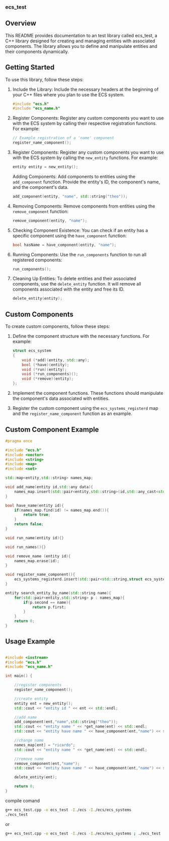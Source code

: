 ### ecs_test

## Overview

This README provides documentation to an test library called ecs_test, a C++ library designed for creating and managing entities with associated components. The library allows you to define and manipulate entities and their components dynamically.

## Getting Started

To use this library, follow these steps:
1. Include the Library: Include the necessary headers at the beginning of your C++ files where you plan to use the ECS system.
    
    ```cpp
    #include "ecs.h"
    #include "ecs_name.h"
    ```

2. Register Components: Register any custom components you want to use with the ECS system by calling their respective registration functions. For example:
    ```cpp
    // Example registration of a 'name' component
    register_name_component();
    ```

3. Register Components: Register any custom components you want to use with the ECS system by calling the `new_entity` functions. For example:
    ```cpp
    entity entity = new_entity();
    ```

    Adding Components: Add components to entities using the `add_component` function. Provide the entity's ID, the component's name, and the component's data.
    ```cpp
    add_component(entity, "name", std::string("theo"));
    ```

4. Removing Components: Remove components from entities using the `remove_component` function:
    ```cpp
    remove_component(entity, "name");
    ```

5. Checking Component Existence: You can check if an entity has a specific component using the `have_component` function:
    ```cpp
    bool hasName = have_component(entity, "name");
    ```

6. Running Components: Use the `run_components` function to run all registered components:
    ```cpp
    run_components();
    ```

7. Cleaning Up Entities: To delete entities and their associated components, use the `delete_entity` function. It will remove all components associated with the entity and free its ID.
    ```cpp
    delete_entity(entity);
    ```

## Custom Components

To create custom components, follow these steps:

1. Define the component structure with the necessary functions. For example:

    ```cpp
    struct ecs_system
    {
        void (*add)(entity, std::any);
        bool (*have)(entity);
        void (*run)(entity);
        void (*run_components)();
        void (*remove)(entity);
    };
    ```

2. Implement the component functions. These functions should manipulate the component's data associated with entities.

3. Register the custom component using the `ecs_systems_registerd` map and the `register_name_component` function as an example.

## Custom Component Example
```cpp
#pragma once 

#include "ecs.h"
#include <vector>
#include <string>
#include <map>
#include <set>

std::map<entity,std::string> names_map;

void add_name(entity id,std::any data){
    names_map.insert(std::pair<entity,std::string>(id,std::any_cast<std::string>(data)));
}

bool have_name(entity id){
    if(names_map.find(id) != names_map.end()){
        return true;
    }
    return false;
}

void run_name(entity id){}

void run_names(){}

void remove_name (entity id){
    names_map.erase(id);
}

void register_name_component(){
    ecs_systems_registerd.insert(std::pair<std::string,struct ecs_system>("name",{add_name,have_name,run_name,run_names,remove_name}));
}

entity search_entity_by_name(std::string name){
    for(std::pair<entity,std::string> p : names_map){
        if(p.second == name){
            return p.first;
        }
    }
    return 0;
}


```

## Usage Example

```cpp

#include <iostream>
#include "ecs.h"
#include "ecs_name.h"

int main() {

    //register components
    register_name_component();

    //create entity
    entity ent = new_entity();
    std::cout << "entity id " << ent << std::endl;

    //add name
    add_component(ent,"name",std::string("theo"));
    std::cout << "entity name " << *get_name(ent) << std::endl;
    std::cout << "entity have name " << have_component(ent,"name") << std::endl;

    //change name
    names_map[ent] = "ricardo";
    std::cout << "entity name " << *get_name(ent) << std::endl;

    //remove name
    remove_component(ent,"name");
    std::cout << "entity have name " << have_component(ent,"name") << std::endl;

    delete_entity(ent);

    return 0;
}
```

compile comand
```sh
g++ ecs_test.cpp -o ecs_test -I./ecs -I./ecs/ecs_systems
./ecs_test
```

or

```sh
g++ ecs_test.cpp -o ecs_test -I./ecs -I./ecs/ecs_systems ; ./ecs_test
```
